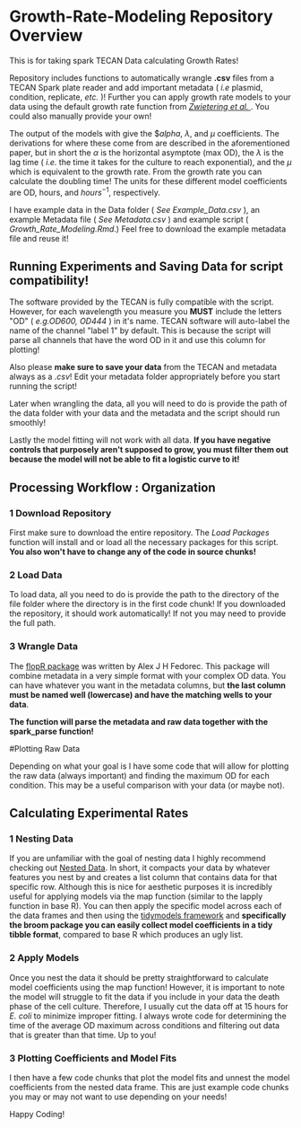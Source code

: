 # Growth-Rate-Modeling Repository Overview
This is for taking spark TECAN Data calculating Growth Rates!

Repository includes functions to automatically wrangle **.csv** files from a TECAN Spark plate reader and add important metadata ( _i.e_ plasmid, condition, replicate, _etc._ )! Further you can apply growth rate models to your data using the default growth rate function from [ _Zwietering et al._ ](https://doi.org/10.1128/aem.56.6.1875-1881.1990). You could also manually provide your own! 

The output of the models with give the $\$alpha$, $\lambda$, and $\mu$ coefficients. The derivations for where these come from are described in the aforementioned paper, but in short the $\alpha$ is the horizontal asymptote (max OD), the $\lambda$ is the lag time ( _i.e._ the time it takes for the culture to reach exponential), and the $\mu$ which is equivalent to the growth rate. From the growth rate you can calculate the doubling time! The units for these different model coefficients are OD, hours, and $hours^{-1}$, respectively.

I have example data in the Data folder ( _See Example_Data.csv_ ), an example Metadata file ( _See Metadata.csv_ ) and example script ( _Growth_Rate_Modeling.Rmd_.) Feel free to download the example metadata file and reuse it!

## Running Experiments and Saving Data for script compatibility!

The software provided by the TECAN is fully compatible with the script. However, for each wavelength you measure you **MUST** include the letters "OD" ( _e.g.OD600, OD444_ ) in it's name. TECAN software will auto-label the name of the channel "label 1" by default. This is because the script will parse all channels that have the word OD in it and use this column for plotting!

Also please **make sure to save your data** from the TECAN and metadata always as a _.csv_! Edit your metadata folder appropriately before you start running the script!

Later when wrangling the data, all you will need to do is provide the path of the data folder with your data and the metadata and the script should run smoothly!

Lastly the model fitting will not work with all data. **If you have negative controls that purposely aren't supposed to grow, you must filter them out because the model will not be able to fit a logistic curve to it!**

## Processing Workflow : Organization

### 1 Download Repository
First make sure to download the entire repository. The _Load Packages_ function will install and or load all the necessary packages for this script. **You also won't have to change any of the code in source chunks!**

### 2 Load Data
To load data, all you need to do is provide the path to the directory of the file folder where the directory is in the first code chunk! If you downloaded the repository, it should work automatically! If not you may need to provide the full path.

### 3 Wrangle Data

The [flopR package](https://github.com/ucl-cssb/flopr) was written by Alex J H Fedorec. This package will combine metadata in a very simple format with your complex OD data. You can have whatever you want in the metadata columns, but **the last column must be named well (lowercase) and have the matching wells to your data**.

**The function will parse the metadata and raw data together with the spark_parse function!**

#Plotting Raw Data

Depending on what your goal is I have some code that will allow for plotting the raw data (always important) and finding the maximum OD for each condition. This may be a useful comparison with your data (or maybe not).

## Calculating Experimental Rates

### 1 Nesting Data

If you are unfamiliar with the goal of nesting data I highly recommend checking out [Nested Data](https://tidyr.tidyverse.org/articles/nest.html). In short, it compacts your data by whatever features you nest by and creates a list column that contains data for that specific row. Although this is nice for aesthetic purposes it is incredibly useful for applying models via the map function (similar to the lapply function in base R). You can then apply the specific model across each of the data frames and then using the [tidymodels framework](https://www.tidymodels.org/) and **specifically the broom package you can easily collect model coefficients in a tidy tibble format**, compared to base R which produces an ugly list. 

### 2 Apply Models

Once you nest the data it should be pretty straightforward to calculate model coefficients using the map function! However, it is important to note the model will struggle to fit the data if you include in your data the death phase of the cell culture. Therefore, I usually cut the data off at 15 hours for _E. coli_ to minimize improper fitting. I always wrote code for determining the time of the average OD maximum across conditions and filtering out data that is greater than that time. Up to you! 

### 3 Plotting Coefficients and Model Fits

I then have a few code chunks that plot the model fits and unnest the model coefficients from the nested data frame. This are just example code chunks you may or may not want to use depending on your needs! 

Happy Coding!


